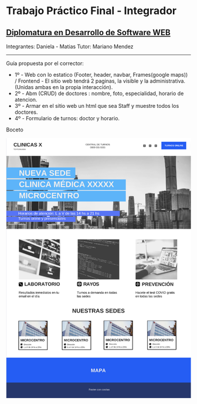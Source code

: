 # Trabajo Práctico Final - Integrador

## [Diplomatura en Desarrollo de Software WEB](https://www.cudi.ar/oferta-academica/area-diplomaturas/desarrollo-de-software/)

<!-- Front Matter -->
Integrantes: Daniela - Matias
Tutor: Mariano Mendez

---

<!-- Body -->
Guía propuesta por el corrector:
- 1º - Web con lo estatico (Footer, header, navbar, Frames(google maps)) / Frontend - El sitio web tendrá 2 paginas, la visible y la administrativa.  (Unidas ambas en la propia interacción).
- 2º - Abm (CRUD) de doctores : nombre, foto, especialidad, horario de atencion.
- 3º - Armar en el sitio web un html que sea Staff y muestre todos los doctores.
- 4º - Formulario de turnos: doctor y horario.

Boceto

![Home](./assets/sketch.png)
